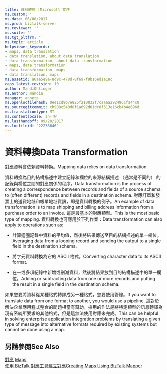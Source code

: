```yaml
---
title: 資料轉換 |Microsoft 文件
ms.custom: ''
ms.date: 06/08/2017
ms.prod: biztalk-server
ms.reviewer: ''
ms.suite: ''
ms.tgt_pltfrm: ''
ms.topic: article
helpviewer_keywords:
- maps, data translation
- data translation, about data translation
- data transformation, about data transformation
- maps, data transformation
- data transformation, maps
- data translation, maps
ms.assetid: a6aa5e9a-8d9c-478d-8f69-f9b16ed1a18c
caps.latest.revision: 10
author: MandiOhlinger
ms.author: mandia
manager: anneta
ms.openlocfilehash: 0ee1cd9b7e825f210032f7caaaa292496cfa44c0
ms.sourcegitcommit: cb908c540d8f1a692d01dc8f313e16cb4b4e696d
ms.translationtype: MT
ms.contentlocale: zh-TW
ms.lasthandoff: 09/20/2017
ms.locfileid: "22238646"
---
```

# <a name="data-transformation"></a><span data-ttu-id="ec80f-102">資料轉換</span><span class="sxs-lookup"><span data-stu-id="ec80f-102">Data Transformation</span></span>
<span data-ttu-id="ec80f-103">對應資料會依賴資料轉換。</span><span class="sxs-lookup"><span data-stu-id="ec80f-103">Mapping data relies on data transformation.</span></span>  
  
 <span data-ttu-id="ec80f-104">資料轉換為目的結構描述中建立記錄和欄位的來源結構描述 （通常是不同的） 的記錄與欄位之間的對應關係的程序。</span><span class="sxs-lookup"><span data-stu-id="ec80f-104">Data transformation is the process of creating a correspondence between records and fields of a source schema to (often different) records and fields in a destination schema.</span></span> <span data-ttu-id="ec80f-105">對應訂單和發票上的送貨地址和帳單地址資訊，即是資料轉換的例子。</span><span class="sxs-lookup"><span data-stu-id="ec80f-105">An example of data transformation is to map shipping and billing address information from a purchase order to an invoice.</span></span> <span data-ttu-id="ec80f-106">這是最基本的對應類型。</span><span class="sxs-lookup"><span data-stu-id="ec80f-106">This is the most basic type of mapping.</span></span> <span data-ttu-id="ec80f-107">資料轉換也可應用於下列作業：</span><span class="sxs-lookup"><span data-stu-id="ec80f-107">Data transformation can also apply to operations such as:</span></span>  
  
-   <span data-ttu-id="ec80f-108">計算迴圈記錄中資料的平均值，然後將結果傳送至目的結構描述的單一欄位。</span><span class="sxs-lookup"><span data-stu-id="ec80f-108">Averaging data from a looping record and sending the output to a single field in the destination schema.</span></span>  
  
-   <span data-ttu-id="ec80f-109">將字元資料轉換為它的 ASCII 格式。</span><span class="sxs-lookup"><span data-stu-id="ec80f-109">Converting character data to its ASCII format.</span></span>  
  
-   <span data-ttu-id="ec80f-110">在一或多項紀錄中新增或刪減資料，然後將結果放到目的結構描述中的單一欄位。</span><span class="sxs-lookup"><span data-stu-id="ec80f-110">Adding or subtracting data from one or more records and putting the result in a single field in the destination schema.</span></span>  
  
 <span data-ttu-id="ec80f-111">如果您要將資料從某種格式轉譯成另一種格式，您要使用管線。</span><span class="sxs-lookup"><span data-stu-id="ec80f-111">If you want to translate data from one format to another, you would use a pipeline.</span></span> <span data-ttu-id="ec80f-112">這對於解決企業應用程式整合的問題相當有幫助，採用的作法是將特定類型的訊息轉譯為現有系統所要求的其他格式，但是這無法使用對應來完成。</span><span class="sxs-lookup"><span data-stu-id="ec80f-112">This can be helpful in solving enterprise application integration problems by translating a given type of message into alternative formats required by existing systems but cannot be done using a map.</span></span>  
  
## <a name="see-also"></a><span data-ttu-id="ec80f-113">另請參閱</span><span class="sxs-lookup"><span data-stu-id="ec80f-113">See Also</span></span>  
 <span data-ttu-id="ec80f-114">[對應](../core/maps.md) </span><span class="sxs-lookup"><span data-stu-id="ec80f-114">[Maps](../core/maps.md) </span></span>  
 [<span data-ttu-id="ec80f-115">使用 BizTalk 對應工具建立對應</span><span class="sxs-lookup"><span data-stu-id="ec80f-115">Creating Maps Using BizTalk Mapper</span></span>](../core/creating-maps-using-biztalk-mapper.md)